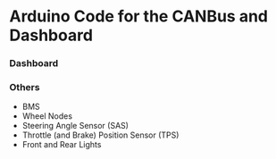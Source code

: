 # Arduino Code for the CANBus and Dashboard

### Dashboard

### Others
 - BMS
 - Wheel Nodes
 - Steering Angle Sensor (SAS)
 - Throttle (and Brake) Position Sensor (TPS)
 - Front and Rear Lights
 